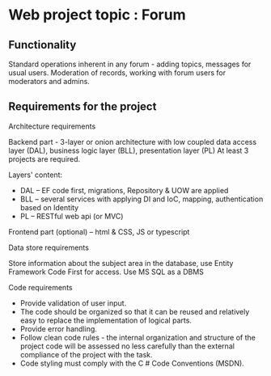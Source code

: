# Web project topic : Forum

## Functionality

Standard operations inherent in any forum - adding topics, messages for usual users. Moderation of records, working with forum users for moderators and admins.

## Requirements for the project

Architecture requirements

Backend part - 3-layer or onion architecture with low coupled data access layer (DAL), business logic layer (BLL), presentation layer (PL) At least 3 projects are required.

 Layers&#39; content:

- DAL – EF code first, migrations, Repository &amp; UOW are applied
- BLL – several services with applying DI and IoC, mapping, authentication based on Identity
- PL – RESTful web api (or MVC)

Frontend part (optional) – html &amp; CSS, JS or typescript

Data store requirements

Store information about the subject area in the database, use Entity Framework Code First for access. Use MS SQL as a DBMS

Code requirements

- Provide validation of user input.
- The code should be organized so that it can be reused and relatively easy to replace the implementation of logical parts.
- Provide error handling.
- Follow clean code rules - the internal organization and structure of the project code will be assessed no less carefully than the external compliance of the project with the task.
- Code styling must comply with the C # Code Conventions (MSDN).
